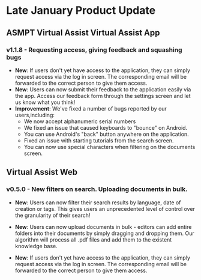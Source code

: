 # Late January Product Update

## ASMPT Virtual Assist Virtual Assist App

### v1.1.8 - Requesting access, giving feedback and squashing bugs
- **New**: If users don't yet have access to the application, they can simply request access via the log in screen. The corresponding email will be forwarded to the correct person to give them access.
- **New**: Users can now submit their feedback to the application easily via the app. Access our feedback form through the settings screen and let us know what you think!
- **Improvement**: We've fixed a number of bugs reported by our users,including: 
    - We now accept alphanumeric serial numbers
    - We fixed an issue that caused keyboards to "bounce" on Android.
    - You can use Android's "back" button anywhere on the application.
    - Fixed an issue with starting tutorials from the search screen.
    - You can now use special characters when filtering on the documents screen.

## Virtual Assist Web

### v0.5.0 - New filters on search. Uploading documents in bulk.

- **New**: Users can now filter their search results by language, date of creation or tags. This gives users an unprecedented level of control over the granularity of their search!

- **New**: Users can now upload documents in bulk - editors can add entire folders into their documents by simply dragging and dropping them. Our algorithm will process all .pdf files and add them to the existent knowledge base.

- **New**: If users don't yet have access to the application, they can simply request access via the log in screen. The corresponding email will be forwarded to the correct person to give them access.